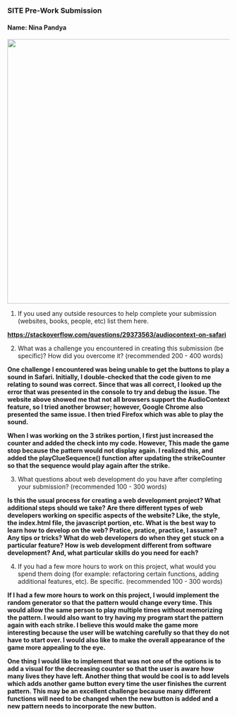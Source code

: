 ### SITE Pre-Work Submission
#### Name: Nina Pandya

<img src="https://media.giphy.com/media/v6zGhkQxHxvDWYPDva/giphy.gif" width=600><br>

1. If you used any outside resources to help complete your submission (websites, books, people, etc) list them here.

<b>https://stackoverflow.com/questions/29373563/audiocontext-on-safari</b>

2. What was a challenge you encountered in creating this submission (be specific)? How did you overcome it? (recommended 200 - 400 words)

<b>One challenge I encountered was being unable to get the buttons to play a sound in Safari. Initially, I double-checked that the code given to me relating to sound was correct.
Since that was all correct, I looked up the error that was presented in the console to try and debug the issue. The website above showed me that not all browsers support the AudioContext feature,
so I tried another browser; however, Google Chrome also presented the same issue. I then tried Firefox which was able to play the sound.

When I was working on the 3 strikes portion, I first just increased the counter and added the check into my code. However, This made the
game stop because the pattern would not display again. I realized this, and added the playClueSequence() function after updating the strikeCounter
so that the sequence would play again after the strike. </b>

3. What questions about web development do you have after completing your submission? (recommended 100 - 300 words)

<b>Is this the usual process for creating a web development project? What additional steps should we take?
Are there different types of web developers working on specific aspects of the website? Like, the style, the index.html file, the javascript portion, etc.
What is the best way to learn how to develop on the web? Pratice, pratice, practice, I assume? Any tips or tricks?
What do web developers do when they get stuck on a particular feature?
How is web development different from software development? And, what particular skills do you need for each?</b>

4. If you had a few more hours to work on this project, what would you spend them doing (for example: refactoring certain functions, adding additional features, etc). Be specific. (recommended 100 - 300 words)

<b>If I had a few more hours to work on this project, I would implement the random generator so that the pattern would change every time. This would allow the same person to
play multiple times without memorizing the pattern. I would also want to try having my program start the pattern again with each strike. I believe this would make the game more interesting
because the user will be watching carefully so that they do not have to start over. I would also like to make the overall appearance of the game more appealing to the eye.

One thing I would like to implement that was not one of the options is to add a visual for the decreasing counter so that the user is aware how many lives they have left.
Another thing that would be cool is to add levels which adds another game button every time the user finishes the current pattern. This may be an excellent challenge because
many different functions will need to be changed when the new button is added and a new pattern needs to incorporate the new button.</b>
